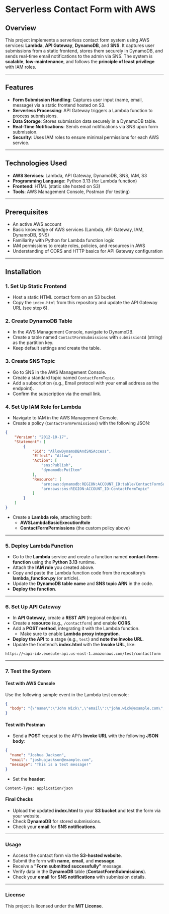 # Serverless Contact Form with AWS

## Overview

This project implements a serverless contact form system using AWS services: **Lambda**, **API Gateway**, **DynamoDB**, and **SNS**. It captures user submissions from a static frontend, stores them securely in DynamoDB, and sends real-time email notifications to the admin via SNS. The system is **scalable**, **low-maintenance**, and follows the **principle of least privilege** with IAM roles.

---

## Features

- **Form Submission Handling**: Captures user input (name, email, message) via a static frontend hosted on S3.  
- **Serverless Processing**: API Gateway triggers a Lambda function to process submissions.  
- **Data Storage**: Stores submission data securely in a DynamoDB table.  
- **Real-Time Notifications**: Sends email notifications via SNS upon form submission.  
- **Security**: Uses IAM roles to ensure minimal permissions for each AWS service.

---

## Technologies Used

- **AWS Services**: Lambda, API Gateway, DynamoDB, SNS, IAM, S3  
- **Programming Language**: Python 3.13 (for Lambda function)  
- **Frontend**: HTML (static site hosted on S3)  
- **Tools**: AWS Management Console, Postman (for testing)

---

## Prerequisites

- An active AWS account  
- Basic knowledge of AWS services (Lambda, API Gateway, IAM, DynamoDB, SNS)  
- Familiarity with Python for Lambda function logic  
- IAM permissions to create roles, policies, and resources in AWS  
- Understanding of CORS and HTTP basics for API Gateway configuration

---

## Installation

### 1. Set Up Static Frontend

- Host a static HTML contact form on an S3 bucket.  
- Copy the `index.html` from this repository and update the API Gateway URL (see step 6).

### 2. Create DynamoDB Table

- In the AWS Management Console, navigate to DynamoDB.  
- Create a table named `ContactFormSubmissions` with `submissionId` (string) as the partition key.  
- Keep default settings and create the table.

### 3. Create SNS Topic

- Go to SNS in the AWS Management Console.  
- Create a standard topic named `ContactFormTopic`.  
- Add a subscription (e.g., Email protocol with your email address as the endpoint).  
- Confirm the subscription via the email link.

### 4. Set Up IAM Role for Lambda

- Navigate to IAM in the AWS Management Console.  
- Create a policy (`ContactFormPermissions`) with the following JSON:

```json
{
    "Version": "2012-10-17",
    "Statement": [
        {
            "Sid": "AllowDynamoDBAndSNSAccess",
            "Effect": "Allow",
            "Action": [
                "sns:Publish",
                "dynamodb:PutItem"
            ],
            "Resource": [
                "arn:aws:dynamodb:REGION:ACCOUNT_ID:table/ContactFormSubmissions",
                "arn:aws:sns:REGION:ACCOUNT_ID:ContactFormTopic"
            ]
        }
    ]
}


```

- Create a **Lambda role**, attaching both:
  - **AWSLambdaBasicExecutionRole**
  - **ContactFormPermissions** (the custom policy above)

---

### **5. Deploy Lambda Function**

- Go to the **Lambda** service and create a function named **contact-form-function** using the **Python 3.13** runtime.
- Attach the **IAM role** you created above.
- Copy and paste the Lambda function code from the repository’s **lambda_function.py** (or article).
- Update the **DynamoDB table name** and **SNS topic ARN** in the code.
- **Deploy the function**.

---

### **6. Set Up API Gateway**

- In **API Gateway**, create a **REST API** (regional endpoint).
- Create a **resource** (e.g., `/contactform`) and enable **CORS**.
- Add a **POST method**, integrating it with the Lambda function.
  - Make sure to enable **Lambda proxy integration**.
- **Deploy the API** to a stage (e.g., `test`) and **note the Invoke URL**.
- Update the frontend’s **index.html** with the **Invoke URL**, like:

```
https://<api-id>.execute-api.us-east-1.amazonaws.com/test/contactform
```

---

### **7. Test the System**

#### **Test with AWS Console**

Use the following sample event in the Lambda test console:

```json
{
  "body": "{\"name\":\"John Wick\",\"email\":\"john.wick@example.com\",\"message\":\"This is a sample message!\"}"
}
```

#### **Test with Postman**

- Send a **POST** request to the API’s **Invoke URL** with the following **JSON body**:

```json
{
  "name": "Joshua Jackson",
  "email": "joshuajackson@example.com",
  "message": "This is a test message!"
}
```

- Set the **header**:

```
Content-Type: application/json
```

#### **Final Checks**

- Upload the updated **index.html** to your **S3 bucket** and test the form via your website.
- Check **DynamoDB** for stored submissions.
- Check your **email** for **SNS notifications**.

---

### **Usage**

- Access the contact form via the **S3-hosted website**.
- Submit the form with **name**, **email**, and **message**.
- Receive a **"Form submitted successfully"** message.
- Verify data in the **DynamoDB** table (**ContactFormSubmissions**).
- Check your **email** for **SNS notifications** with submission details.

---

### **License**

This project is licensed under the **MIT License**.

